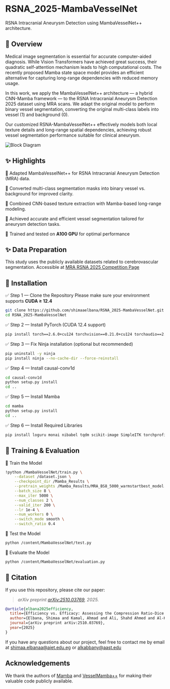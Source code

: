 # RSNA_2025-MambaVesselNet
RSNA Intracranial Aneurysm Detection using MambaVesselNet++ architecture.


## 📘 Overview

Medical image segmentation is essential for accurate computer-aided diagnosis. While Vision Transformers have achieved great success, their quadratic self-attention mechanism leads to high computational costs. The recently proposed Mamba state space model provides an efficient alternative for capturing long-range dependencies with reduced memory usage.

In this work, we apply the MambaVesselNet++ architecture — a hybrid CNN-Mamba framework — to the RSNA Intracranial Aneurysm Detection 2025
dataset using MRA scans. We adapt the original model to perform binary vessel segmentation, converting the original multi-class labels into vessel (1) and background (0).

Our customized RSNA-MambaVesselNet++ effectively models both local texture details and long-range spatial dependencies, achieving robust vessel segmentation performance suitable for clinical aneurysm.

![Block Diagram](imgs/block_diagram.png)


## ✨ Highlights

🔹 Adapted MambaVesselNet++ for RSNA Intracranial Aneurysm Detection (MRA) data.

🔹 Converted multi-class segmentation masks into binary vessel vs. background for improved clarity.

🔹 Combined CNN-based texture extraction with Mamba-based long-range modeling.

🔹 Achieved accurate and efficient vessel segmentation tailored for aneurysm detection tasks.

🔹 Trained and tested on **A100 GPU** for optimal performance

## ✨ Data Preparation

This study uses the publicly available datasets related to cerebrovascular segmentation. Accessible at [MRA RSNA 2025 Competition Page](https://www.kaggle.com/datasets/shymaaelbana/vessel-mamba-mra)

## 🚀 Installation

✅ Step 1 — Clone the Repository
Please make sure your environment supports **CUDA ≥ 12.4**

```bash
git clone https://github.com/shimaaelbana/RSNA_2025-MambaVesselNet.git
cd RSNA_2025-MambaVesselNet
```


✅ Step 2 — Install PyTorch (CUDA 12.4 support)

```bash
pip install torch==2.6.0+cu124 torchvision==0.21.0+cu124 torchaudio==2.6.0 --index-url https://download.pytorch.org/whl/cu124
```

✅ Step 3 — Fix Ninja installation (optional but recommended)

```bash
pip uninstall -y ninja
pip install ninja --no-cache-dir --force-reinstall
```

✅ Step 4 — Install causal-conv1d

```bash
cd causal-conv1d
python setup.py install
cd ..
```

✅ Step 5 — Install Mamba

```bash
cd mamba
python setup.py install
cd ..
```

✅ Step 6 — Install Required Libraries

```bash
pip install loguru monai nibabel tqdm scikit-image SimpleITK torchprofile
```

## 🧠 Training & Evaluation

🔹 Train the Model

```bash
!python /MambaVesselNet/train.py \
    --dataset /dataset.json \
    --checkpoint_dir /Mamba_Results \
    --pretrain_weights /Mamba_Results/MRA_BS8_5000_warmstartbest_model.ckpt \
    --batch_size 8 \
    --max_iter 5000 \
    --num_classes 2 \
    --valid_iter 200 \
    --lr 1e-4 \
    --num_workers 0 \
    --switch_mode smooth \
    --switch_ratio 0.4
```

🔹 Test the Model

```bash
python /content/MambaVesselNet/test.py
```

🔹 Evaluate the Model
```bash
python /content/MambaVesselNet/evaluation.py
```

## 📄 Citation
If you use this repository, please cite our paper:

> *arXiv preprint [arXiv:2510.03769](https://arxiv.org/abs/2510.03769), 2025.*

```bibtex
@article{elbana2025efficiency,
  title={Efficiency vs. Efficacy: Assessing the Compression Ratio-Dice Score Relationship through a Simple Benchmarking Framework for Cerebrovascular 3D Segmentation},
  author={Elbana, Shimaa and Kamal, Ahmad and Ali, Shahd Ahmed and Al-Kabbany, Ahmad},
  journal={arXiv preprint arXiv:2510.03769},
  year={2025}
}
```
If you have any questions about our project, feel free to contact me by email at shimaa.elbanaa@aiet.edu.eg or alkabbany@aast.edu

## Acknowledgements

We thank the authors of [Mamba](https://github.com/state-spaces/mamba) and [VesselMamba++](https://github.com/CC0117/MambaVesselNet/tree/main) for making their valuable code publicly available.

